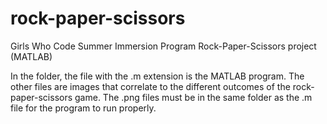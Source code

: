 # rock-paper-scissors
Girls Who Code Summer Immersion Program Rock-Paper-Scissors project (MATLAB) 

In the folder, the file with the .m extension is the MATLAB program. The other files are images that correlate to the different outcomes of the rock-paper-scissors game.  The .png files must be in the same folder as the .m file for the program to run properly.
